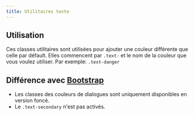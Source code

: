 ```yaml
---
title: Utilitaires texte
---
```


## Utilisation

Ces classes utilitaires sont utilisées pour ajouter une couleur différente que celle par défault. Elles commencent par <code>.text-</code> et le nom de la couleur que vous voulez utiliser.
Par exemple: <code>.text-danger</code>

## Différence avec [Bootstrap](https://getbootstrap.com/docs/4.0/utilities/colors/)

* Les classes des couleurs de dialogues sont uniquement disponibles en version foncé.
* Le <code>.text-secondary</code> n'est pas activés.
